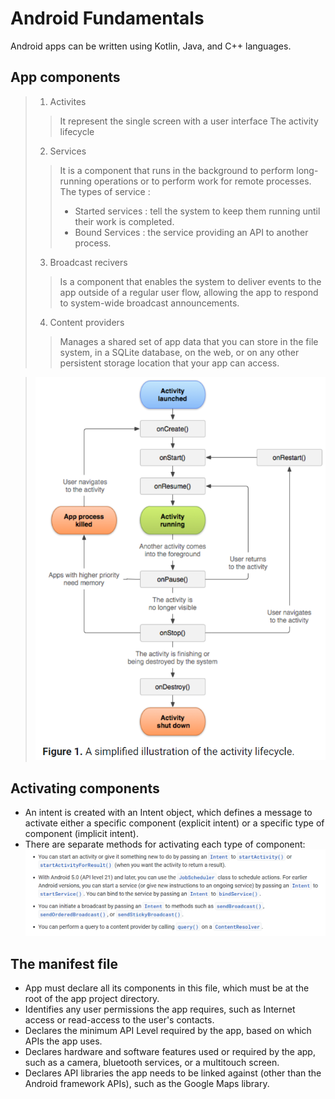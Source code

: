 # Android Fundamentals
Android apps can be written using Kotlin, Java, and C++ languages.  
  
## App components 
>1. Activites  
>>It represent the single screen with a user interface
>> The activity lifecycle 
>2. Services  
>> It is a component that runs in the background to perform long-running operations or to perform work for remote processes.  
>> The types of service : 
>> * Started services : tell the system to keep them running until their work is completed.    
>> * Bound Services : the service providing an API to another process.  
>3. Broadcast recivers  
>> Is a component that enables the system to deliver events to the app outside of a regular user flow, allowing the app to respond to system-wide broadcast announcements.  
>4. Content providers  
>> Manages a shared set of app data that you can store in the file system, in a SQLite database, on the web, or on any other persistent storage location that your app can access.  

>![activity](./Android/activity.PNG)  
  
## Activating components 
* An intent is created with an Intent object, which defines a message to activate either a specific component (explicit intent) or a specific type of component (implicit intent).  
* There are separate methods for activating each type of component:  
![intent](./Android/intent.PNG)  
  
## The manifest file
* App must declare all its components in this file, which must be at the root of the app project directory.  
* Identifies any user permissions the app requires, such as Internet access or read-access to the user's contacts.  
* Declares the minimum API Level required by the app, based on which APIs the app uses.  
* Declares hardware and software features used or required by the app, such as a camera, bluetooth services, or a multitouch screen.   
* Declares API libraries the app needs to be linked against (other than the Android framework APIs), such as the Google Maps library.  
  